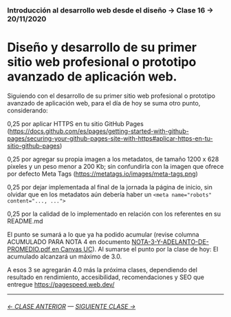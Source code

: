 ### Introducción al desarrollo web desde el diseño → Clase 16 → 20/11/2020

# Diseño y desarrollo de su primer sitio web profesional o prototipo avanzado de aplicación web.

Siguiendo con el desarrollo de su primer sitio web profesional o prototipo avanzado de aplicación web, para el día de hoy se suma otro punto, considerando:

0,25 por aplicar HTTPS en tu sitio GitHub Pages (https://docs.github.com/es/pages/getting-started-with-github-pages/securing-your-github-pages-site-with-https#aplicar-https-en-tu-sitio-github-pages)

0,25 por agregar su propia imagen a los metadatos, de tamaño 1200 x 628 pixeles y un peso menor a 200 Kb; sin confundirla con la  imagen que ofrece por defecto Meta Tags (https://metatags.io/images/meta-tags.png)

0,25 por dejar implementada al final de la jornada la página de inicio, sin olvidar que en los metadatos aún debería haber un  `<meta name="robots" content="..., ...">`

0,25 por la calidad de lo implementado en relación con los referentes en su README.md

El punto se sumará a lo que ya ha podido acumular (revise columna ACUMULADO PARA NOTA 4 en documento [NOTA-3-Y-ADELANTO-DE-PROMEDIO.pdf en Canvas UC](https://cursos.canvas.uc.cl/courses/80331/files/11468778?module_item_id=2353528)). Al sumarse el punto por la clase de hoy: El acumulado alcanzará un máximo de 3.0. 

A esos 3 se agregarán 4.0 más la próxima clases, dependiendo del resultado en rendimiento, accesibilidad, recomendaciones y SEO que entregue https://pagespeed.web.dev/

- - - - - - - 

###### [← CLASE ANTERIOR](https://github.com/profesorfaco/dno096-2024/tree/main/clase-15) — [SIGUIENTE CLASE →](https://github.com/profesorfaco/dno096-2024/tree/main/clase-17)
